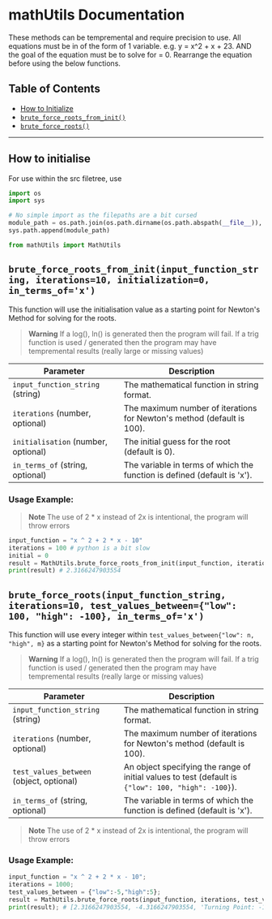 # mathUtils Documentation
These methods can be tempremental and require precision to use. All equations must be in of the form of 1 variable. e.g. y = x^2 + x + 23. AND the goal of the equation must be to solve for = 0. Rearrange the equation before using the below functions.

## Table of Contents
- [How to Initialize](#how-to-initialise)
- [`brute_force_roots_from_init()`](#brute_force_roots_from_initinput_function_string-iterations10-initialization0-in_terms_ofx)
- [`brute_force_roots()`](#brute_force_rootsinput_function_string-iterations10-test_values_betweenlow-100-high--100-in_terms_ofx)

---

## How to initialise
For use within the src filetree, use

```Python
import os
import sys

# No simple import as the filepaths are a bit cursed
module_path = os.path.join(os.path.dirname(os.path.abspath(__file__)), "..", "utils", "PYTHON")
sys.path.append(module_path)

from mathUtils import MathUtils
```

## `brute_force_roots_from_init(input_function_string, iterations=10, initialization=0, in_terms_of='x')`

This function will use the initialisation value as a starting point for Newton's Method for solving for the roots.

> **Warning**
> If a log(), ln() is generated then the program will fail.
> If a trig function is used / generated then the program may have tempremental results (really large or missing values)

| Parameter | Description |
| --- | --- |
| `input_function_string` (string) | The mathematical function in string format. |
| `iterations` (number, optional) | The maximum number of iterations for Newton's method (default is 100). |
| `initialisation` (number, optional) | The initial guess for the root (default is 0). |
| `in_terms_of` (string, optional) | The variable in terms of which the function is defined (default is 'x'). |

### Usage Example:

> **Note**
> The use of 2 * x instead of 2x is intentional, the program will throw errors

```Python
input_function = "x ^ 2 + 2 * x - 10"
iterations = 100 # python is a bit slow
initial = 0
result = MathUtils.brute_force_roots_from_init(input_function, iterations, initial)
print(result) # 2.3166247903554
```

## `brute_force_roots(input_function_string, iterations=10, test_values_between={"low": 100, "high": -100}, in_terms_of='x')`

This function will use every integer within `test_values_between{"low": n, "high", m}` as a starting point for Newton's Method for solving for the roots.

> **Warning**
> If a log(), ln() is generated then the program will fail.
> If a trig function is used / generated then the program may have tempremental results (really large or missing values)

| Parameter | Description |
| --- | --- |
| `input_function_string` (string) | The mathematical function in string format. |
| `iterations` (number, optional) | The maximum number of iterations for Newton's method (default is 100). |
| `test_values_between` (object, optional) | An object specifying the range of initial values to test (default is `{"low": 100, "high": -100}`). |
| `in_terms_of` (string, optional) | The variable in terms of which the function is defined (default is 'x'). |

> **Note**
> The use of 2 * x instead of 2x is intentional, the program will throw errors

### Usage Example:
```Python
input_function = "x ^ 2 + 2 * x - 10";
iterations = 1000;
test_values_between = {"low":-5,"high":5};
result = MathUtils.brute_force_roots(input_function, iterations, test_values_between);
print(result); # [2.3166247903554, -4.3166247903554, 'Turning Point: -1']
```